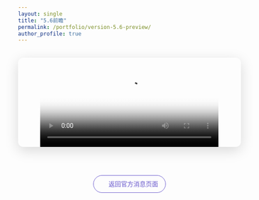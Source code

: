 ```yaml
---
layout: single
title: "5.6前瞻"
permalink: /portfolio/version-5.6-preview/
author_profile: true
---
```


<style>
  .video-container {
    position: relative;
    margin: 2rem auto;
    border-radius: 12px;
    overflow: hidden;
    box-shadow: 0 8px 30px rgba(0,0,0,0.15);
    transition: box-shadow 0.3s ease;
  }
  .video-container:hover {
    box-shadow: 0 12px 40px rgba(0，0，0，0.2);
  }
  video {
    transition: transform 0.5s ease;
  }
  .video-container:hover video {
    transform: scale(1.02);
  }
  .back-link {
    display: inline-block;
    margin: 2rem auto;
    padding: 8px 16px;
    color: #6a5acd;
    text-decoration: none;
    border: 1px solid #6a5acd;
    border-radius: 20px;
    transition: all 0.3s ease;
  }
  .back-link:hover {
    background: #6a5acd;
    color: white;
    transform: translateX(-4px);
  }
  .back-link::before {
    content: '← ';
    opacity: 0;
    transition: opacity 0.3s ease;
  }
  .back-link:hover::before {
    opacity: 1;
  }
</style>

<div class="video-container" style="display: flex; justify-content: center; overflow: hidden;">
  <video width="80%" max-width="1000px" height="auto" controls poster="{{ site.baseurl }}/images/5.6banben.png">
    <source src="{{ site.baseurl }}/images/5.6banben.mp4" type="video/mp4">
    您的浏览器不支持视频播放，请更新浏览器或使用其他浏览器。
  </video>
</div>

<div style="margin: 2rem auto; max-width: 800px; line-height: 1.6; text-align: center;">
  <a href="{{ site.baseurl }}/portfolio/" class="back-link">返回官方消息页面</a>
</div>
